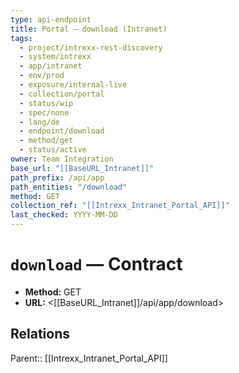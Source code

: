 ```yaml
---
type: api-endpoint
title: Portal — download (Intranet)
tags:
  - project/intrexx-rest-discovery
  - system/intrexx
  - app/intranet
  - env/prod
  - exposure/internal-live
  - collection/portal
  - status/wip
  - spec/none
  - lang/de
  - endpoint/download
  - method/get
  - status/active
owner: Team Integration
base_url: "[[BaseURL_Intranet]]"
path_prefix: /api/app
path_entities: "/download"
method: GET
collection_ref: "[[Intrexx_Intranet_Portal_API]]"
last_checked: YYYY-MM-DD
---
```



# `download` — Contract
- **Method:** GET
- **URL:** <[[BaseURL_Intranet]]/api/app/download>

## Relations
Parent:: [[Intrexx_Intranet_Portal_API]]
